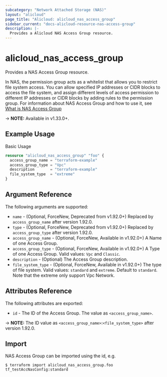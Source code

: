 ```yaml
---
subcategory: "Network Attached Storage (NAS)"
layout: "alicloud"
page_title: "Alicloud: alicloud_nas_access_group"
sidebar_current: "docs-alicloud-resource-nas-access-group"
description: |-
  Provides a Alicloud NAS Access Group resource.
---
```


# alicloud\_nas\_access\_group

Provides a NAS Access Group resource.

In NAS, the permission group acts as a whitelist that allows you to restrict file system access. You can allow specified IP addresses or CIDR blocks to access the file system, and assign different levels of access permission to different IP addresses or CIDR blocks by adding rules to the permission group.
For information about NAS Access Group and how to use it, see [What is NAS Access Group](https://www.alibabacloud.com/help/en/nas/developer-reference/api-nas-2017-06-26-createaccessgroup)

-> **NOTE:** Available in v1.33.0+.

## Example Usage

Basic Usage

```terraform
resource "alicloud_nas_access_group" "foo" {
  access_group_name = "terraform-example"
  access_group_type = "Vpc"
  description       = "terraform-example"
  file_system_type  = "extreme"
}
```

## Argument Reference

The following arguments are supported:

* `name` - (Optional, ForceNew, Deprecated from v1.92.0+) Replaced by `access_group_name` after version 1.92.0.
* `type` - (Optional, ForceNew, Deprecated from v1.92.0+) Replaced by `access_group_type` after version 1.92.0.
* `access_group_name` - (Optional, ForceNew, Available in v1.92.0+) A Name of one Access Group.
* `access_group_type` - (Optional, ForceNew, Available in v1.92.0+) A Type of one Access Group. Valid values: `Vpc` and `Classic`.
* `description` - (Optional) The Access Group description.
* `file_system_type` - (Optional, ForceNew, Available in v1.92.0+) The type of file system. Valid values: `standard` and `extreme`. Default to `standard`. Note that the extreme only support Vpc Network.

## Attributes Reference

The following attributes are exported:

* `id` - The ID of the Access Group. The value as `<access_group_name>`. 

-> **NOTE:** The ID value as `<access_group_name>`:`<file_system_type>` after version 1.92.0.

## Import

NAS Access Group can be imported using the id, e.g.

```shell
$ terraform import alicloud_nas_access_group.foo tf_testAccNasConfig:standard
```
